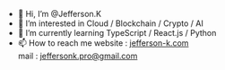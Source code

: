 - 👋 Hi, I’m @Jefferson.K
- 👀 I’m interested in Cloud / Blockchain / Crypto / AI 
- 🌱 I’m currently learning TypeScript / React.js / Python 
- 📫 How to reach me 
website : <a href="http://jefferson-k.com"> jefferson-k.com</a> <br>
   mail : jeffersonk.pro@gmail.com

<!---
Jeff-Erson44/Jeff-Erson44 is a ✨ special ✨ repository because its `README.md` (this file) appears on your GitHub profile.
You can click the Preview link to take a look at your changes.
--->
